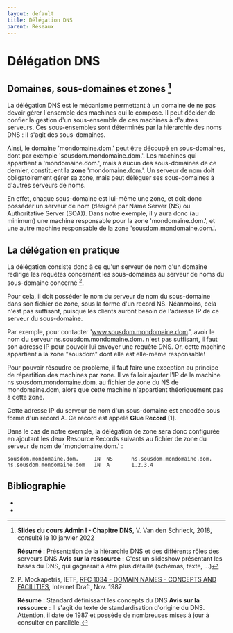 ```yaml
---
layout: default
title: Délégation DNS
parent: Réseaux
---
```


# Délégation DNS

## Domaines, sous-domaines et zones [^2]

La délégation DNS est le mécanisme permettant à un domaine de ne pas devoir gérer l'ensemble des machines qui le compose.  Il peut décider de confier la gestion d'un sous-ensemble de ces machines à d'autres serveurs.  Ces sous-ensembles sont déterminés par la hiérarchie des noms DNS : il s'agit des sous-domaines.  

Ainsi, le domaine 'mondomaine.dom.' peut être découpé en sous-domaines, dont par exemple 'sousdom.mondomaine.dom.'.  Les machines qui appartient à 'mondomaine.dom.', mais à aucun des sous-domaines de ce dernier, constituent la **zone** 'mondomaine.dom.'.  Un serveur de nom doit obligatoirement gérer sa zone, mais peut déléguer ses sous-domaines à d'autres serveurs de noms.  

En effet, chaque sous-domaine est lui-même une zone, et doit donc posséder un serveur de nom (désigné par Name Server (NS) ou Authoritative Server (SOA)).  Dans notre exemple, il y aura donc (au minimum) une machine responsable pour la zone 'mondomaine.dom.', et une autre machine responsable de la zone 'sousdom.mondomaine.dom.'. 


## La délégation en pratique

La délégation consiste donc à ce qu'un serveur de nom d'un domaine redirige les requêtes concernant les sous-domaines au serveur de noms du sous-domaine concerné [^1]. 

Pour cela, il doit posséder le nom du serveur de nom du sous-domaine dans son fichier de zone, sous la forme d'un record NS.  Néanmoins, cela n'est pas suffisant, puisque les clients auront besoin de l'adresse IP de ce serveur du sous-domaine.  

Par exemple, pour contacter 'www.sousdom.mondomaine.dom.', avoir le nom du serveur ns.sousdom.mondomaine.dom. n'est pas suffisant, il faut son adresse IP pour pouvoir lui envoyer une requête DNS.  Or, cette machine appartient à la zone "sousdom" dont elle est elle-même responsable!  

Pour pouvoir résoudre ce problème, il faut faire une exception au principe de répartition des machines par zone.  Il va falloir ajouter l'IP de la machine ns.sousdom.mondomaine.dom. au fichier de zone du NS de mondomaine.dom, alors que cette machine n'appartient théoriquement pas à cette zone.  

Cette adresse IP du serveur de nom d'un sous-domaine est encodée sous forme d'un record A.  Ce record est appelé **Glue Record** [1]. 

Dans le cas de notre exemple, la délégation de zone sera donc configurée en ajoutant les deux Resource Records suivants au fichier de zone du serveur de nom de 'mondomaine.dom.' : 

```
sousdom.mondomaine.dom.     IN  NS      ns.sousdom.mondomaine.dom.
ns.sousdom.mondomaine.dom   IN  A       1.2.3.4
```






## Bibliographie

* [^1]: P. Mockapetris, IETF, [RFC 1034 - DOMAIN NAMES - CONCEPTS AND FACILITIES](https://datatracker.ietf.org/doc/html/rfc1034), Internet Draft, Nov. 1987

       **Résumé** : Standard définissant les concepts du DNS
       **Avis sur la ressource** : Il s'agit du texte de standardisation d'origine du DNS. Attention, il date de 1987 et possède de nombreuses mises à jour à consulter en parallèle. 
       
* [^2]: **Slides du cours Admin I - Chapitre DNS**, V. Van den Schrieck, 2018, consulté le 10 janvier 2022

       **Résumé** : Présentation de la hiérarchie DNS et des différents rôles des serveurs DNS
       **Avis sur la ressource** : C'est un slideshow présentant les bases du DNS, qui gagnerait à être plus détaillé (schémas, texte, ...)

   
   

